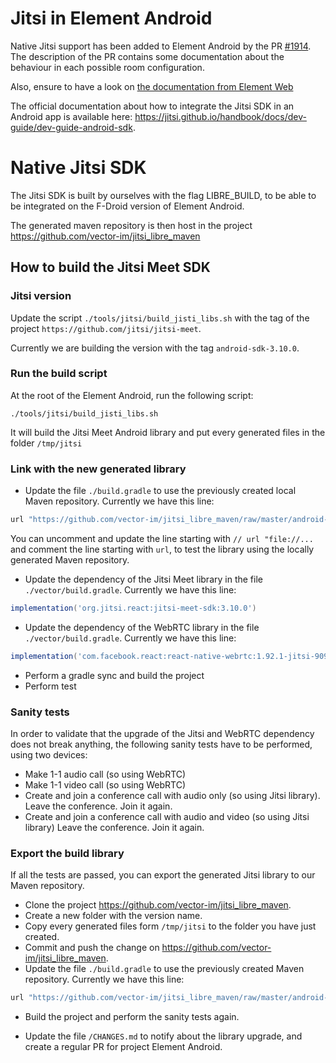 # Jitsi in Element Android

Native Jitsi support has been added to Element Android by the PR [#1914](https://github.com/vector-im/element-android/pull/1914). The description of the PR contains some documentation about the behaviour in each possible room configuration.

Also, ensure to have a look on [the documentation from Element Web](https://github.com/vector-im/element-web/blob/develop/docs/jitsi.md)

The official documentation about how to integrate the Jitsi SDK in an Android app is available here: https://jitsi.github.io/handbook/docs/dev-guide/dev-guide-android-sdk.

# Native Jitsi SDK

The Jitsi SDK is built by ourselves with the flag LIBRE_BUILD, to be able to be integrated on the F-Droid version of Element Android.

The generated maven repository is then host in the project https://github.com/vector-im/jitsi_libre_maven

## How to build the Jitsi Meet SDK

### Jitsi version

Update the script `./tools/jitsi/build_jisti_libs.sh` with the tag of the project `https://github.com/jitsi/jitsi-meet`.

Currently we are building the version with the tag `android-sdk-3.10.0`.

### Run the build script

At the root of the Element Android, run the following script:

```shell script
./tools/jitsi/build_jisti_libs.sh
```

It will build the Jitsi Meet Android library and put every generated files in the folder `/tmp/jitsi`

### Link with the new generated library

- Update the file `./build.gradle` to use the previously created local Maven repository. Currently we have this line:

```groovy
url "https://github.com/vector-im/jitsi_libre_maven/raw/master/android-sdk-3.10.0"
```

You can uncomment and update the line starting with `// url "file://...` and comment the line starting with `url`, to test the library using the locally generated Maven repository.

- Update the dependency of the Jitsi Meet library in the file `./vector/build.gradle`. Currently we have this line:

```groovy
implementation('org.jitsi.react:jitsi-meet-sdk:3.10.0')
```

- Update the dependency of the WebRTC library in the file `./vector/build.gradle`. Currently we have this line:

```groovy
implementation('com.facebook.react:react-native-webrtc:1.92.1-jitsi-9093212@aar')
```

- Perform a gradle sync and build the project
- Perform test

### Sanity tests

In order to validate that the upgrade of the Jitsi and WebRTC dependency does not break anything, the following sanity tests have to be performed, using two devices:
- Make 1-1 audio call (so using WebRTC)
- Make 1-1 video call (so using WebRTC)
- Create and join a conference call with audio only (so using Jitsi library). Leave the conference. Join it again.
- Create and join a conference call with audio and video (so using Jitsi library) Leave the conference. Join it again.

### Export the build library

If all the tests are passed, you can export the generated Jitsi library to our Maven repository.

- Clone the project https://github.com/vector-im/jitsi_libre_maven.
- Create a new folder with the version name.
- Copy every generated files form `/tmp/jitsi` to the folder you have just created.
- Commit and push the change on https://github.com/vector-im/jitsi_libre_maven.
- Update the file `./build.gradle` to use the previously created Maven repository. Currently we have this line:

```groovy
url "https://github.com/vector-im/jitsi_libre_maven/raw/master/android-sdk-3.10.0"
```

- Build the project and perform the sanity tests again.

- Update the file `/CHANGES.md` to notify about the library upgrade, and create a regular PR for project Element Android.